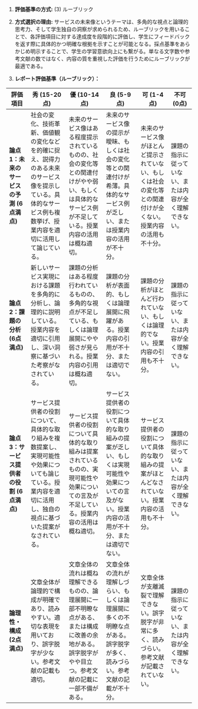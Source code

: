 1. **評価基準の方式:** (3) ルーブリック

2. **方式選択の理由:** サービスの未来像というテーマは、多角的な視点と論理的思考力、そして学生独自の洞察が求められるため、ルーブリックを用いることで、各評価項目に対する達成度を段階的に評価し、学生にフィードバックを返す際に具体的かつ明確な根拠を示すことが可能となる。採点基準をあらかじめ明示することで、学生の学習意欲向上にも繋がる。単なる文字数や参考文献の数ではなく、内容の質を重視した評価を行うためにルーブリックが最適である。

3. **レポート評価基準（ルーブリック）：**

| 評価項目 | 秀 (15-20点) | 優 (10-14点) | 良 (5-9点) | 可 (1-4点) | 不可 (0点) |
|---|---|---|---|---|---|
| **論点1：未来のサービスの予測 (6点満点)** | 社会の変化、技術革新、価値観の変化などを的確に捉え、説得力のある未来のサービス像を提示している。具体的なサービス例も複数挙げ、授業内容を適切に活用して論じている。 | 未来のサービス像はある程度提示されているものの、社会の変化等との関連付けがやや弱い、もしくは具体的なサービス例が不足している。授業内容の活用は概ね適切。 | 未来のサービス像の提示が曖昧、もしくは社会の変化等との関連付けが希薄。具体的なサービス例が乏しい、または授業内容の活用が不十分。 | 未来のサービス像がほとんど提示されていない、もしくは社会の変化等との関連付けが全くない。授業内容の活用も不十分。 | 課題の指示に従っていない、または内容が全く理解できない。 |
| **論点2：課題の分析 (6点満点)** | 新しいサービス実現における課題を多角的に分析し、論理的に説明している。授業内容を適切に引用し、深い洞察に基づいた考察がなされている。 | 課題の分析はある程度行われているものの、多角的な視点が不足している、もしくは論理展開にやや弱さが見られる。授業内容の引用は概ね適切。 | 課題の分析が表面的、もしくは論理展開に飛躍がある。授業内容の引用が不十分、または適切でない。 | 課題の分析がほとんど行われていない、もしくは論理的でない。授業内容の引用も不十分。 | 課題の指示に従っていない、または内容が全く理解できない。 |
| **論点3：サービス提供者の役割 (6点満点)** | サービス提供者の役割について、具体的な取り組みを複数提案し、実現可能性や効果についても論じている。授業内容を適切に活用し、独自の視点に基づいた提案がなされている。 | サービス提供者の役割について具体的な取り組みは提案されているものの、実現可能性や効果についての言及が不足している。授業内容の活用は概ね適切。 | サービス提供者の役割について具体的な取り組みの提案が乏しい、もしくは実現可能性や効果についての言及がない。授業内容の活用が不十分、または適切でない。 | サービス提供者の役割について具体的な取り組みの提案がほとんどなされていない。授業内容の活用も不十分。 | 課題の指示に従っていない、または内容が全く理解できない。 |
| **論理性・構成 (2点満点)** | 文章全体が論理的で構成が明確であり、読みやすい。適切な表現を用いており、誤字脱字が少ない。参考文献の記載も適切。 | 文章全体の流れは概ね理解できるものの、論理展開に一部不明瞭な点がある、または構成に改善の余地がある。誤字脱字がやや目立つ。参考文献の記載に一部不備がある。 | 文章全体の流れが理解しづらい、もしくは論理展開に多くの不明瞭な点がある。誤字脱字が多く、読みづらい。参考文献の記載が不十分。 | 文章全体が支離滅裂で理解できない。誤字脱字が非常に多く、読みづらい。参考文献が記載されていない。 | 課題の指示に従っていない、または内容が全く理解できない。 |
